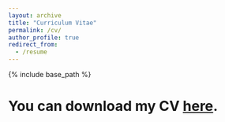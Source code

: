 ```yaml
---
layout: archive
title: "Curriculum Vitae‌"
permalink: /cv/
author_profile: true
redirect_from:
  - /resume
---
```


{% include base_path %}

You can download my CV [here](https://github.com/huizhao0226/huizhao0226.github.io/blob/master/files/CV.pdf).
======
